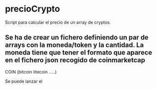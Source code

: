 # precioCrypto

Script para calcular el precio de un array de cryptos.

Se ha de crear un fichero definiendo un par de arrays con la moneda/token y la cantidad.
La moneda tiene que tener el formato que aparece en el fichero json recogido de coinmarketcap
-------------
COIN (bitcoin litecoin .....) 


Se puede lanzar el 
